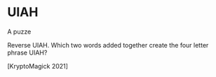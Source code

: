 # UIAH
A puzze

Reverse UIAH.  Which two words added together create the four letter phrase UIAH?

[KryptoMagick 2021]
